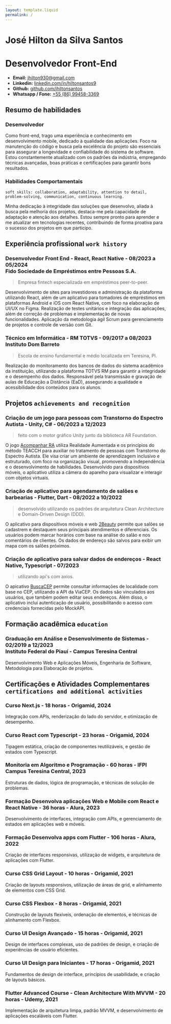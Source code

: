 ```yaml
---
layout: template.liquid
permalink: /
---
```


# José Hilton da Silva Santos
# Desenvolvedor Front-End

* **Email:** [jhilton930@gmail.com](mailto:jhilton930@gmail.com)
* **Linkedin:** [linkedin.com/in/hiltonsantos9](https://linkedin.com/in/hiltonsantos9)
* **Github:** [github.com/jhiltonsantos](https://github.com/jhiltonsantos)
* **Whatsapp / Fone:** [+55 (86) 99458-3369](https://wa.me/+5586994583369)

## Resumo de habilidades

### Desenvolvedor

Como front-end, trago uma experiência e conhecimento em desenvolvimento mobile, dedicado à qualidade das aplicações. Foco na manutenção do código e busca pela excelência do projeto são essenciais para assegurar a longevidade e confiabilidade do sistema de software. Estou constantemente atualizado com os padrões da indústria, empregando técnicas avançadas, boas práticas e certificações para garantir bons resultados.

### Habilidades Comportamentais

`soft skills: collaboration, adaptability, attention to detail, problem-solving, communication, continuous learning.`

Minha dedicação à integridade das soluções que desenvolvo, aliada à busca pela melhoria dos projetos, destaca-me pela capacidade de adaptação e atenção aos detalhes. Estou sempre pronto para aprender e me atualizar em tecnologias recentes, contribuindo de forma proativa para o sucesso dos projetos em que participo.


## Experiência profissional `work history`

### Desenvolvedor Front End - React, React Native - 08/2023 a 05/2024 <br>Fido Sociedade de Empréstimos entre Pessoas S.A.

> Empresa fintech especializada em empréstimos peer-to-peer.

Desenvolvimento de sites para investidores e administração da plataforma utilizando React, além de um aplicativo para tomadores de empréstimos em plataformas Android e iOS com React Native, com foco na elaboração de UI/UX no Figma. Realização de testes unitários e integração das aplicações, além de correção de problemas e implementação de novas funcionalidades. Aplicação da metodologia ágil Scrum para gerenciamento de projetos e controle de versão com Git.

### Técnico em Informática - RM TOTVS - 09/2017 a 08/2023 <br>Instituto Dom Barreto

> Escola de ensino fundamental e médio localizada em Teresina, PI.

Realização do monitoramento dos bancos de dados do sistema acadêmico da instituição, utilizando a plataforma TOTVS RM para garantir a integridade e o desempenho dos dados. Responsável pela transmissão e gravação de aulas de Educação a Distância (EaD), assegurando a qualidade e acessibilidade dos conteúdos para os alunos.


## Projetos `achievements and recognition`

### Criação de um jogo para pessoas com Transtorno do Espectro Autista - Unity, C# - 06/2023 a 12/2023

> feito com o motor gráfico Unity junto da biblioteca AR Foundation.

O jogo [Acompanhar RA](https://github.com/jhiltonsantos/ACOMPANHAR-RA) utiliza Realidade Aumentada e os princípios do método TEACCH para
auxiliar no tratamento de pessoas com Transtorno do Espectro Autista. Ele visa criar um ambiente de aprendizagem inclusivo e estruturado, com foco na organização visual, promovendo a independência e o desenvolvimento de habilidades. Desenvolvido para dispositivos móveis, o aplicativo utiliza a câmera do aparelho para visualizar e interagir com objetos virtuais.

### Criação de aplicativo para agendamento de salões e barbearias - Flutter, Dart - 08/2022 a 10/2022

> desenvolvido utilizando os padrões de arquitetura Clean Architecture e Domain-Driven Design (DDD).

O aplicativo para dispositivos móveis e web [2Beauty](https://github.com/jhiltonsantos/two_beauty) permite que salões se cadastrem e destaquem seus principais atendimentos e diferenciais. Os usuários podem marcar horários com base na análise do salão e nos comentários de clientes. Os dados de endereço são salvos para exibir um mapa com os salões próximos.

### Criação de aplicativo para salvar dados de endereços - React Native, Typescript - 07/2023

> utilizando api's com axios.

O apicativo [BuscaCEP](https://github.com/jhiltonsantos/buscaCep) permite consultar informações de localidade com base no CEP, utilizando a API da ViaCEP. Os dados são vinculados aos usuários, que também podem editar seus endereços. Além disso, o aplicativo inclui autenticação de usuário, possibilitando o acesso com credenciais fornecidas pelo MockAPI.


## Formação acadêmica `education`

### Graduação em Análise e Desenvolvimento de Sistemas - 02/2019 a 12/2023<br>Instituto Federal do Piauí - Campus Teresina Central

Desenvolvimento Web e Aplicações Móveis, Engenharia de Software, Metodologia para Elaboração de projetos.


## Certificações e Atividades Complementares `certifications and additional activities`

### **Curso Next.js** - 18 horas - Origamid, 2024
Integração com APIs, renderização do lado do servidor, e otimização de desempenho.

### **Curso React com Typescript** - 23 horas - Origamid, 2024
Tipagem estática, criação de componentes reutilizáveis, e gestão de estados com Typescript.

### **Monitoria em Algoritmo e Programação** - 60 horas - IFPI Campus Teresina Central, 2023
Estruturas de dados, lógica de programação, e técnicas de solução de problemas.

### **Formação Desenvolva aplicações Web e Mobile com React e React Native** - 36 horas - Alura, 2023
Desenvolvimento de interfaces, integração com APIs, e gerenciamento de estados em aplicações web e móveis.

### **Formação Desenvolva apps com Flutter** - 106 horas - Alura, 2022
Criação de interfaces responsivas, utilização de widgets, e arquitetura de aplicações com Flutter.

### **Curso CSS Grid Layout** - 10 horas - Origamid, 2021
Criação de layouts responsivos, utilização de áreas de grid, e alinhamento de elementos com CSS Grid.

### **Curso CSS Flexbox** - 8 horas - Origamid, 2021
Construção de layouts flexíveis, ordenação de elementos, e técnicas de alinhamento com Flexbox.

### **Curso UI Design Avançado** - 15 horas - Origamid, 2021
Design de interfaces complexas, uso de padrões de design, e criação de experiências de usuário eficientes.

### **Curso UI Design para Iniciantes** - 17 horas - Origamid, 2021
Fundamentos de design de interface, princípios de usabilidade, e criação de layouts básicos.

### **Flutter Advanced Course - Clean Architecture With MVVM** - 20 horas - Udemy, 2021
Implementação de arquitetura limpa, padrão MVVM, e desenvolvimento de aplicações escaláveis com Flutter.